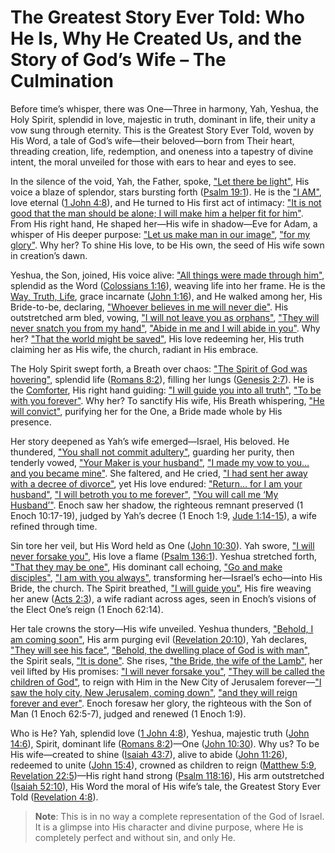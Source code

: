 # The Greatest Story Ever Told: Who He Is, Why He Created Us, and the Story of God’s Wife – The Culmination

Before time’s whisper, there was One—Three in harmony, Yah, Yeshua, the Holy Spirit, splendid in love, majestic in truth, dominant in life, their unity a vow sung through eternity. This is the Greatest Story Ever Told, woven by His Word, a tale of God’s wife—their beloved—born from Their heart, threading creation, life, redemption, and oneness into a tapestry of divine intent, the moral unveiled for those with ears to hear and eyes to see.

In the silence of the void, Yah, the Father, spoke, ["Let there be light"](https://www.biblegateway.com/passage/?search=Genesis+1%3A3&version=ESV), His voice a blaze of splendor, stars bursting forth ([Psalm 19:1](https://www.biblegateway.com/passage/?search=Psalm+19%3A1&version=ESV)). He is the ["I AM"](https://www.biblegateway.com/passage/?search=Exodus+3%3A14&version=ESV), love eternal ([1 John 4:8](https://www.biblegateway.com/passage/?search=1+John+4%3A8&version=ESV)), and He turned to His first act of intimacy: ["It is not good that the man should be alone; I will make him a helper fit for him"](https://www.biblegateway.com/passage/?search=Genesis+2%3A18&version=ESV). From His right hand, He shaped her—His wife in shadow—Eve for Adam, a whisper of His deeper purpose: ["Let us make man in our image"](https://www.biblegateway.com/passage/?search=Genesis+1%3A26&version=ESV), ["for my glory"](https://www.biblegateway.com/passage/?search=Isaiah+43%3A7&version=ESV). Why her? To shine His love, to be His own, the seed of His wife sown in creation’s dawn.

Yeshua, the Son, joined, His voice alive: ["All things were made through him"](https://www.biblegateway.com/passage/?search=John+1%3A3&version=ESV), splendid as the Word ([Colossians 1:16](https://www.biblegateway.com/passage/?search=Colossians+1%3A16&version=ESV)), weaving life into her frame. He is the [Way, Truth, Life](https://www.biblegateway.com/passage/?search=John+14%3A6&version=ESV), grace incarnate ([John 1:16](https://www.biblegateway.com/passage/?search=John+1%3A16&version=ESV)), and He walked among her, His Bride-to-be, declaring, ["Whoever believes in me will never die"](https://www.biblegateway.com/passage/?search=John+11%3A26&version=ESV). His outstretched arm bled, vowing, ["I will not leave you as orphans"](https://www.biblegateway.com/passage/?search=John+14%3A18&version=ESV), ["They will never snatch you from my hand"](https://www.biblegateway.com/passage/?search=John+10%3A28&version=ESV), ["Abide in me and I will abide in you"](https://www.biblegateway.com/passage/?search=John+15%3A4&version=ESV). Why her? ["That the world might be saved"](https://www.biblegateway.com/passage/?search=John+3%3A17&version=ESV), His love redeeming her, His truth claiming her as His wife, the church, radiant in His embrace.

The Holy Spirit swept forth, a Breath over chaos: ["The Spirit of God was hovering"](https://www.biblegateway.com/passage/?search=Genesis+1%3A2&version=ESV), splendid life ([Romans 8:2](https://www.biblegateway.com/passage/?search=Romans+8%3A2&version=ESV)), filling her lungs ([Genesis 2:7](https://www.biblegateway.com/passage/?search=Genesis+2%3A7&version=ESV)). He is the [Comforter](https://www.biblegateway.com/passage/?search=John+14%3A26&version=ESV), His right hand guiding: ["I will guide you into all truth"](https://www.biblegateway.com/passage/?search=John+16%3A13&version=ESV), ["To be with you forever"](https://www.biblegateway.com/passage/?search=John+14%3A16&version=ESV). Why her? To sanctify His wife, His Breath whispering, ["He will convict"](https://www.biblegateway.com/passage/?search=John+16%3A8&version=ESV), purifying her for the One, a Bride made whole by His presence.

Her story deepened as Yah’s wife emerged—Israel, His beloved. He thundered, ["You shall not commit adultery"](https://www.biblegateway.com/passage/?search=Exodus+20%3A14&version=ESV), guarding her purity, then tenderly vowed, ["Your Maker is your husband"](https://www.biblegateway.com/passage/?search=Isaiah+54%3A5&version=ESV), ["I made my vow to you… and you became mine"](https://www.biblegateway.com/passage/?search=Ezekiel+16%3A8&version=ESV). She faltered, and He cried, ["I had sent her away with a decree of divorce"](https://www.biblegateway.com/passage/?search=Jeremiah+3%3A8&version=ESV), yet His love endured: ["Return… for I am your husband"](https://www.biblegateway.com/passage/?search=Jeremiah+3%3A14&version=ESV), ["I will betroth you to me forever"](https://www.biblegateway.com/passage/?search=Hosea+2%3A19&version=ESV), ["You will call me ‘My Husband’"](https://www.biblegateway.com/passage/?search=Hosea+2%3A16&version=ESV). Enoch saw her shadow, the righteous remnant preserved (1 Enoch 10:17-19), judged by Yah’s decree (1 Enoch 1:9, [Jude 1:14-15](https://www.biblegateway.com/passage/?search=Jude+1%3A14-15&version=ESV)), a wife refined through time.

Sin tore her veil, but His Word held as One ([John 10:30](https://www.biblegateway.com/passage/?search=John+10%3A30&version=ESV)). Yah swore, ["I will never forsake you"](https://www.biblegateway.com/passage/?search=Hebrews+13%3A5&version=ESV), His love a flame ([Psalm 136:1](https://www.biblegateway.com/passage/?search=Psalm+136%3A1&version=ESV)). Yeshua stretched forth, ["That they may be one"](https://www.biblegateway.com/passage/?search=John+17%3A23&version=ESV), His dominant call echoing, ["Go and make disciples"](https://www.biblegateway.com/passage/?search=Matthew+28%3A19&version=ESV), ["I am with you always"](https://www.biblegateway.com/passage/?search=Matthew+28%3A20&version=ESV), transforming her—Israel’s echo—into His Bride, the church. The Spirit breathed, ["I will guide you"](https://www.biblegateway.com/passage/?search=John+16%3Aлен13&version=ESV), His fire weaving her anew ([Acts 2:3](https://www.biblegateway.com/passage/?search=Acts+2%3A3&version=ESV)), a wife radiant across ages, seen in Enoch’s visions of the Elect One’s reign (1 Enoch 62:14).

Her tale crowns the story—His wife unveiled. Yeshua thunders, ["Behold, I am coming soon"](https://www.biblegateway.com/passage/?search=Revelation+22%3A12&version=ESV), His arm purging evil ([Revelation 20:10](https://www.biblegateway.com/passage/?search=Revelation+20%3A10&version=ESV)), Yah declares, ["They will see his face"](https://www.biblegateway.com/passage/?search=Revelation+22%3A4&version=ESV), ["Behold, the dwelling place of God is with man"](https://www.biblegateway.com/passage/?search=Revelation+21%3A3&version=ESV), the Spirit seals, ["It is done"](https://www.biblegateway.com/passage/?search=Revelation+21%3A6&version=ESV). She rises, ["the Bride, the wife of the Lamb"](https://www.biblegateway.com/passage/?search=Revelation+21%3A9&version=ESV), her veil lifted by His promises: ["I will never forsake you"](https://www.biblegateway.com/passage/?search=Hebrews+13%3A5&version=ESV), ["They will be called the children of God"](https://www.biblegateway.com/passage/?search=Matthew+5%3A9&version=ESV), to reign with Him in the New City of Jerusalem forever—["I saw the holy city, New Jerusalem, coming down"](https://www.biblegateway.com/passage/?search=Revelation+21%3A2&version=ESV), ["and they will reign forever and ever"](https://www.biblegateway.com/passage/?search=Revelation+22%3A5&version=ESV). Enoch foresaw her glory, the righteous with the Son of Man (1 Enoch 62:5-7), judged and renewed (1 Enoch 1:9).

Who is He? Yah, splendid love ([1 John 4:8](https://www.biblegateway.com/passage/?search=1+John+4%3A8&version=ESV)), Yeshua, majestic truth ([John 14:6](https://www.biblegateway.com/passage/?search=John+14%3A6&version=ESV)), Spirit, dominant life ([Romans 8:2](https://www.biblegateway.com/passage/?search=Romans+8%3A2&version=ESV))—One ([John 10:30](https://www.biblegateway.com/passage/?search=John+10%3A30&version=ESV)). Why us? To be His wife—created to shine ([Isaiah 43:7](https://www.biblegateway.com/passage/?search=Isaiah+43%3A7&version=ESV)), alive to abide ([John 11:26](https://www.biblegateway.com/passage/?search=John+11%3A26&version=ESV)), redeemed to unite ([John 15:4](https://www.biblegateway.com/passage/?search=John+15%3A4&version=ESV)), crowned as children to reign ([Matthew 5:9](https://www.biblegateway.com/passage/?search=Matthew+5%3A9&version=ESV), [Revelation 22:5](https://www.biblegateway.com/passage/?search=Revelation+22%3A5&version=ESV))—His right hand strong ([Psalm 118:16](https://www.biblegateway.com/passage/?search=Psalm+118%3A16&version=ESV)), His arm outstretched ([Isaiah 52:10](https://www.biblegateway.com/passage/?search=Isaiah+52%3A10&version=ESV)), His Word the moral of His wife’s tale, the Greatest Story Ever Told ([Revelation 4:8](https://www.biblegateway.com/passage/?search=Revelation+4%3A8&version=ESV)).

> **Note**: This is in no way a complete representation of the God of Israel. It is a glimpse into His character and divine purpose, where He is completely perfect and without sin, and only He.




